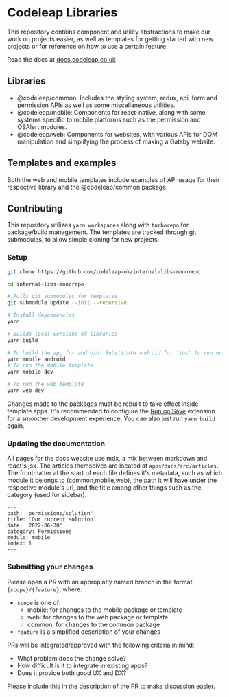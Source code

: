 # Codeleap Libraries

This repository contains component and utility abstractions to make our work on projects easier, as well as templates for getting started with new projects or for reference on how to use a certain feature.

Read the docs at [docs.codeleap.co.uk](http://docs.codeleap.co.uk/)

## Libraries

- @codeleap/common: Includes the styling system, redux, api, form and permission APIs as well as some miscellaneous utilities.
- @codeleap/mobile: Components for react-native, along with some systems specific to mobile platforms such as the permission and OSAlert modules.
- @codeleap/web: Components for websites, with various APIs for DOM manipulation and simplifying the process of making a Gatsby website.

## Templates and examples

Both the web and mobile templates include examples of API usage for their respective library and the @codeleap/common package.

## Contributing

This repository utilizes `yarn workspaces` along with `turborepo` for package/build management. The templates are tracked through git submodules, to allow simple cloning for new projects.

### Setup

```bash
git clone https://github.com/codeleap-uk/internal-libs-monorepo

cd internal-libs-monorepo

# Pulls git submodules for templates
git submodule update --init --recursive

# Install dependencies
yarn

# Builds local versions of libraries
yarn build

# To build the app for android. Substitute android for 'ios' to run on apple devices
yarn mobile android
# To run the mobile template
yarn mobile dev

# To run the web template
yarn web dev
```

Changes made to the packages must be rebuilt to take effect inside template apps. It's recommended to configure the [Run on Save](https://marketplace.visualstudio.com/items?itemName=pucelle.run-on-save) extension for a smoother development experience. You can also just run `yarn build` again.

### Updating the documentation

All pages for the docs website use mdx, a mix between markdown and react's jsx. The articles themselves are located at `apps/docs/src/articles`. The frontmatter at the start of each file defines it's metadata, such as which module it belongs to (common,mobile,web), the path it will have under the respective module's url, and the title among other things such as the category (used for sidebar).

```mdx
---
path: 'permissions/solution'
title: 'Our current solution'
date: '2022-06-30'
category: Permissions
module: mobile
index: 1
---
```

### Submitting your changes

Please open a PR with an appropiatly named branch in the format `{scope}/{feature}`, where:

- `scope` is one of:
  - mobile: for changes to the mobile package or template
  - web: for changes to the web package or template
  - common: for changes to the common package
- `feature` is a simplified description of your changes

PRs will be integrated/approved with the following criteria in mind:

- What problem does the change solve?
- How difficult is it to integrate in existing apps?
- Does it provide both good UX and DX?

Please include this in the description of the PR to make discussion easier. 
